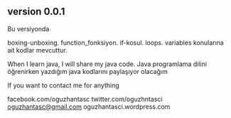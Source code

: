 version 0.0.1
-------------------
Bu versiyonda 

boxing-unboxing.
function_fonksiyon.
if-kosul.
loops.
variables  konularına ait kodlar mevcuttur.






When I learn java, I will share my java code.
Java programlama dilini öğrenirken yazdığım java kodlarını paylaşıyor olacağım


If you want to contact me for anything

facebook.com/oguzhantasc
twitter.com/oguzhntasci
oguzhantasc@gmail.com
oguzhantasci.wordpress.com
